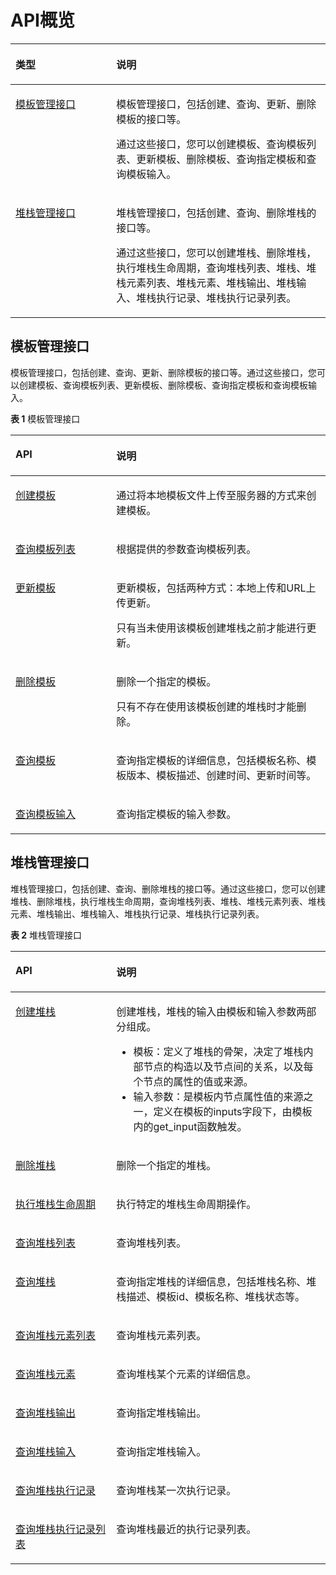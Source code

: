 # API概览<a name="aos_02_0002"></a>

<a name="table636420173499"></a>
<table><thead align="left"><tr id="row1936421713499"><th class="cellrowborder" valign="top" width="32%" id="mcps1.1.3.1.1"><p id="p036401754914"><a name="p036401754914"></a><a name="p036401754914"></a>类型</p>
</th>
<th class="cellrowborder" valign="top" width="68%" id="mcps1.1.3.1.2"><p id="p1364917154914"><a name="p1364917154914"></a><a name="p1364917154914"></a>说明</p>
</th>
</tr>
</thead>
<tbody><tr id="row1636416178493"><td class="cellrowborder" valign="top" width="32%" headers="mcps1.1.3.1.1 "><p id="p7364717114914"><a name="p7364717114914"></a><a name="p7364717114914"></a><a href="创建模板.md">模板管理接口</a></p>
</td>
<td class="cellrowborder" valign="top" width="68%" headers="mcps1.1.3.1.2 "><p id="p19208131145113"><a name="p19208131145113"></a><a name="p19208131145113"></a>模板管理接口，包括创建、查询、更新、删除模板的接口等。</p>
<p id="p02091211155119"><a name="p02091211155119"></a><a name="p02091211155119"></a>通过这些接口，您可以创建模板、查询模板列表、更新模板、删除模板、查询指定模板和查询模板输入。</p>
</td>
</tr>
<tr id="row936591714910"><td class="cellrowborder" valign="top" width="32%" headers="mcps1.1.3.1.1 "><p id="p2036571717494"><a name="p2036571717494"></a><a name="p2036571717494"></a><a href="创建堆栈.md">堆栈管理接口</a></p>
</td>
<td class="cellrowborder" valign="top" width="68%" headers="mcps1.1.3.1.2 "><p id="p14872144045215"><a name="p14872144045215"></a><a name="p14872144045215"></a>堆栈管理接口，包括创建、查询、删除堆栈的接口等。</p>
<p id="p387264025211"><a name="p387264025211"></a><a name="p387264025211"></a>通过这些接口，您可以创建堆栈、删除堆栈，执行堆栈生命周期，查询堆栈列表、堆栈、堆栈元素列表、堆栈元素、堆栈输出、堆栈输入、堆栈执行记录、堆栈执行记录列表。</p>
</td>
</tr>
</tbody>
</table>

## 模板管理接口<a name="section14967428145618"></a>

模板管理接口，包括创建、查询、更新、删除模板的接口等。通过这些接口，您可以创建模板、查询模板列表、更新模板、删除模板、查询指定模板和查询模板输入。

**表 1**  模板管理接口

<a name="table334371126"></a>
<table><thead align="left"><tr id="row2344515214"><th class="cellrowborder" valign="top" width="32%" id="mcps1.2.3.1.1"><p id="p1534413111219"><a name="p1534413111219"></a><a name="p1534413111219"></a>API</p>
</th>
<th class="cellrowborder" valign="top" width="68%" id="mcps1.2.3.1.2"><p id="p103441811121"><a name="p103441811121"></a><a name="p103441811121"></a>说明</p>
</th>
</tr>
</thead>
<tbody><tr id="row183441814213"><td class="cellrowborder" valign="top" width="32%" headers="mcps1.2.3.1.1 "><p id="p183441918219"><a name="p183441918219"></a><a name="p183441918219"></a><a href="创建模板.md">创建模板</a></p>
</td>
<td class="cellrowborder" valign="top" width="68%" headers="mcps1.2.3.1.2 "><p id="p173441811127"><a name="p173441811127"></a><a name="p173441811127"></a><span>通过将本地模板文件上传至服务器的方式来创建模板。</span></p>
</td>
</tr>
<tr id="row334491828"><td class="cellrowborder" valign="top" width="32%" headers="mcps1.2.3.1.1 "><p id="p183441811426"><a name="p183441811426"></a><a name="p183441811426"></a><a href="查询模板列表.md">查询模板列表</a></p>
</td>
<td class="cellrowborder" valign="top" width="68%" headers="mcps1.2.3.1.2 "><p id="p16344013212"><a name="p16344013212"></a><a name="p16344013212"></a>根据提供的参数查询模板列表。</p>
</td>
</tr>
<tr id="row1234410113211"><td class="cellrowborder" valign="top" width="32%" headers="mcps1.2.3.1.1 "><p id="p1134415110210"><a name="p1134415110210"></a><a name="p1134415110210"></a><a href="更新模板.md">更新模板</a></p>
</td>
<td class="cellrowborder" valign="top" width="68%" headers="mcps1.2.3.1.2 "><p id="p1344712214"><a name="p1344712214"></a><a name="p1344712214"></a>更新模板，包括两种方式：本地上传和URL上传更新。</p>
<p id="p5633939131513"><a name="p5633939131513"></a><a name="p5633939131513"></a>只有当未使用该模板创建堆栈之前才能进行更新。</p>
</td>
</tr>
<tr id="row234413112219"><td class="cellrowborder" valign="top" width="32%" headers="mcps1.2.3.1.1 "><p id="p183441511622"><a name="p183441511622"></a><a name="p183441511622"></a><a href="删除模板.md">删除模板</a></p>
</td>
<td class="cellrowborder" valign="top" width="68%" headers="mcps1.2.3.1.2 "><p id="p193441716219"><a name="p193441716219"></a><a name="p193441716219"></a>删除一个指定的模板。</p>
<p id="p5277134417175"><a name="p5277134417175"></a><a name="p5277134417175"></a>只有不存在使用该模板创建的堆栈时才能删除。</p>
</td>
</tr>
<tr id="row1534418114216"><td class="cellrowborder" valign="top" width="32%" headers="mcps1.2.3.1.1 "><p id="p93441315212"><a name="p93441315212"></a><a name="p93441315212"></a><a href="查询模板.md">查询模板</a></p>
</td>
<td class="cellrowborder" valign="top" width="68%" headers="mcps1.2.3.1.2 "><p id="p634411320"><a name="p634411320"></a><a name="p634411320"></a>查询指定模板的详细信息，包括模板名称、模板版本、模板描述、创建时间、更新时间等。</p>
</td>
</tr>
<tr id="row143441212211"><td class="cellrowborder" valign="top" width="32%" headers="mcps1.2.3.1.1 "><p id="p1734414117212"><a name="p1734414117212"></a><a name="p1734414117212"></a><a href="查询模板输入.md">查询模板输入</a></p>
</td>
<td class="cellrowborder" valign="top" width="68%" headers="mcps1.2.3.1.2 "><p id="p12344412022"><a name="p12344412022"></a><a name="p12344412022"></a>查询指定模板的输入参数。</p>
</td>
</tr>
</tbody>
</table>

## 堆栈管理接口<a name="section59291310185611"></a>

堆栈管理接口，包括创建、查询、删除堆栈的接口等。通过这些接口，您可以创建堆栈、删除堆栈，执行堆栈生命周期，查询堆栈列表、堆栈、堆栈元素列表、堆栈元素、堆栈输出、堆栈输入、堆栈执行记录、堆栈执行记录列表。

**表 2**  堆栈管理接口

<a name="table88711342351"></a>
<table><thead align="left"><tr id="row88716427513"><th class="cellrowborder" valign="top" width="32%" id="mcps1.2.3.1.1"><p id="p1871442156"><a name="p1871442156"></a><a name="p1871442156"></a>API</p>
</th>
<th class="cellrowborder" valign="top" width="68%" id="mcps1.2.3.1.2"><p id="p12871194215516"><a name="p12871194215516"></a><a name="p12871194215516"></a>说明</p>
</th>
</tr>
</thead>
<tbody><tr id="row9609616236"><td class="cellrowborder" valign="top" width="32%" headers="mcps1.2.3.1.1 "><p id="p060961102315"><a name="p060961102315"></a><a name="p060961102315"></a><a href="创建堆栈.md">创建堆栈</a></p>
</td>
<td class="cellrowborder" valign="top" width="68%" headers="mcps1.2.3.1.2 "><p id="p18609101132320"><a name="p18609101132320"></a><a name="p18609101132320"></a>创建堆栈，堆栈的输入由模板和输入参数两部分组成。</p>
<a name="ul932460112019"></a><a name="ul932460112019"></a><ul id="ul932460112019"><li>模板：定义了堆栈的骨架，决定了堆栈内部节点的构造以及节点间的关系，以及每个节点的属性的值或来源。</li><li>输入参数：是模板内节点属性值的来源之一，定义在模板的inputs字段下，由模板内的get_input函数触发。</li></ul>
</td>
</tr>
<tr id="row49731192313"><td class="cellrowborder" valign="top" width="32%" headers="mcps1.2.3.1.1 "><p id="p1197314122314"><a name="p1197314122314"></a><a name="p1197314122314"></a><a href="删除堆栈.md">删除堆栈</a></p>
</td>
<td class="cellrowborder" valign="top" width="68%" headers="mcps1.2.3.1.2 "><p id="p1597341182310"><a name="p1597341182310"></a><a name="p1597341182310"></a>删除一个指定的堆栈。</p>
</td>
</tr>
<tr id="row1035932132312"><td class="cellrowborder" valign="top" width="32%" headers="mcps1.2.3.1.1 "><p id="p03598219236"><a name="p03598219236"></a><a name="p03598219236"></a><a href="执行堆栈生命周期.md">执行堆栈生命周期</a></p>
</td>
<td class="cellrowborder" valign="top" width="68%" headers="mcps1.2.3.1.2 "><p id="p53597222314"><a name="p53597222314"></a><a name="p53597222314"></a>执行特定的堆栈生命周期操作。</p>
</td>
</tr>
<tr id="row1453215232317"><td class="cellrowborder" valign="top" width="32%" headers="mcps1.2.3.1.1 "><p id="p5532112202312"><a name="p5532112202312"></a><a name="p5532112202312"></a><a href="查询堆栈列表.md">查询堆栈列表</a></p>
</td>
<td class="cellrowborder" valign="top" width="68%" headers="mcps1.2.3.1.2 "><p id="p1626004381212"><a name="p1626004381212"></a><a name="p1626004381212"></a>查询堆栈列表。</p>
</td>
</tr>
<tr id="row1872319272319"><td class="cellrowborder" valign="top" width="32%" headers="mcps1.2.3.1.1 "><p id="p1172492172314"><a name="p1172492172314"></a><a name="p1172492172314"></a><a href="查询堆栈.md">查询堆栈</a></p>
</td>
<td class="cellrowborder" valign="top" width="68%" headers="mcps1.2.3.1.2 "><p id="p1872411262317"><a name="p1872411262317"></a><a name="p1872411262317"></a>查询指定堆栈的详细信息，包括堆栈名称、堆栈描述、模板id、模板名称、堆栈状态等。</p>
</td>
</tr>
<tr id="row788010215233"><td class="cellrowborder" valign="top" width="32%" headers="mcps1.2.3.1.1 "><p id="p3880921235"><a name="p3880921235"></a><a name="p3880921235"></a><a href="查询堆栈元素列表.md">查询堆栈元素列表</a></p>
</td>
<td class="cellrowborder" valign="top" width="68%" headers="mcps1.2.3.1.2 "><p id="p1848720253128"><a name="p1848720253128"></a><a name="p1848720253128"></a>查询堆栈元素列表。</p>
</td>
</tr>
<tr id="row167333142319"><td class="cellrowborder" valign="top" width="32%" headers="mcps1.2.3.1.1 "><p id="p57312382314"><a name="p57312382314"></a><a name="p57312382314"></a><a href="查询堆栈元素.md">查询堆栈元素</a></p>
</td>
<td class="cellrowborder" valign="top" width="68%" headers="mcps1.2.3.1.2 "><p id="p189904612235"><a name="p189904612235"></a><a name="p189904612235"></a>查询堆栈某个元素的详细信息。</p>
</td>
</tr>
<tr id="row154421436235"><td class="cellrowborder" valign="top" width="32%" headers="mcps1.2.3.1.1 "><p id="p54423342316"><a name="p54423342316"></a><a name="p54423342316"></a><a href="查询堆栈输出.md">查询堆栈输出</a></p>
</td>
<td class="cellrowborder" valign="top" width="68%" headers="mcps1.2.3.1.2 "><p id="p19611142710415"><a name="p19611142710415"></a><a name="p19611142710415"></a>查询指定堆栈输出。</p>
</td>
</tr>
<tr id="row166147312315"><td class="cellrowborder" valign="top" width="32%" headers="mcps1.2.3.1.1 "><p id="p156141236237"><a name="p156141236237"></a><a name="p156141236237"></a><a href="查询堆栈输入.md">查询堆栈输入</a></p>
</td>
<td class="cellrowborder" valign="top" width="68%" headers="mcps1.2.3.1.2 "><p id="p201518283299"><a name="p201518283299"></a><a name="p201518283299"></a>查询指定堆栈输入。</p>
</td>
</tr>
<tr id="row11789835230"><td class="cellrowborder" valign="top" width="32%" headers="mcps1.2.3.1.1 "><p id="p19789833231"><a name="p19789833231"></a><a name="p19789833231"></a><a href="查询堆栈执行记录.md">查询堆栈执行记录</a></p>
</td>
<td class="cellrowborder" valign="top" width="68%" headers="mcps1.2.3.1.2 "><p id="p1768961516235"><a name="p1768961516235"></a><a name="p1768961516235"></a>查询堆栈某一次执行记录。</p>
</td>
</tr>
<tr id="row196218372315"><td class="cellrowborder" valign="top" width="32%" headers="mcps1.2.3.1.1 "><p id="p2963535239"><a name="p2963535239"></a><a name="p2963535239"></a><a href="查询堆栈执行记录列表.md">查询堆栈执行记录列表</a></p>
</td>
<td class="cellrowborder" valign="top" width="68%" headers="mcps1.2.3.1.2 "><p id="p1461002505612"><a name="p1461002505612"></a><a name="p1461002505612"></a>查询堆栈最近的执行记录列表。</p>
</td>
</tr>
</tbody>
</table>

